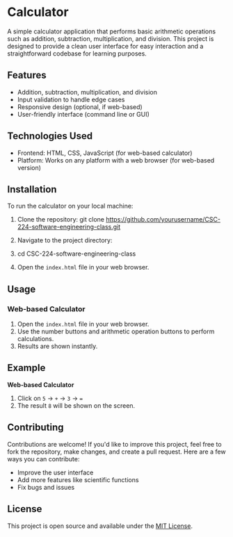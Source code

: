 
# Calculator

A simple calculator application that performs basic arithmetic operations such as addition, subtraction, multiplication, and division. This project is designed to provide a clean user interface for easy interaction and a straightforward codebase for learning purposes.

## Features

- Addition, subtraction, multiplication, and division
- Input validation to handle edge cases
- Responsive design (optional, if web-based)
- User-friendly interface (command line or GUI)

## Technologies Used

- Frontend: HTML, CSS, JavaScript (for web-based calculator)
- Platform: Works on any platform with a web browser (for web-based version)

## Installation

To run the calculator on your local machine:
1. Clone the repository:
   git clone https://github.com/yourusername/CSC-224-software-engineering-class.git
   
2. Navigate to the project directory:
3. 
   cd CSC-224-software-engineering-class

4. Open the `index.html` file in your web browser.

## Usage

### Web-based Calculator

1. Open the `index.html` file in your web browser.
2. Use the number buttons and arithmetic operation buttons to perform calculations.
3. Results are shown instantly.

## Example

**Web-based Calculator**
1. Click on `5` → `+` → `3` → `=`
2. The result `8` will be shown on the screen.

## Contributing

Contributions are welcome! If you'd like to improve this project, feel free to fork the repository, make changes, and create a pull request. Here are a few ways you can contribute:
- Improve the user interface
- Add more features like scientific functions
- Fix bugs and issues

## License

This project is open source and available under the [MIT License](LICENSE).

